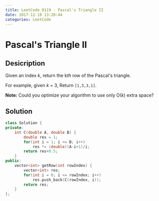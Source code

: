 ```yaml
---
title: LeetCode 0119 - Pascal's Triangle II
date: 2017-12-18 13:20:44
categories: LeetCode
---
```

# Pascal's Triangle II #

<!--more-->

## Desicription ##

Given an index *k*, return the k*th* row of the Pascal's triangle.

For example, given *k* = 3,
Return `[1,3,3,1]`.

**Note:**
Could you optimize your algorithm to use only O(*k*) extra space?

## Solution ##

```cpp
class Solution {
private:
    int C(double A, double B) {
        double res = 1;
        for(int i = 1; i <= B; i++)
            res *= (double)(A-i+1)/i;
        return res+0.5;
    }
public:
    vector<int> getRow(int rowIndex) {
        vector<int> res;
        for(int i = 0; i <= rowIndex; i++)
            res.push_back(C(rowIndex, i));
        return res;
    }
};
```